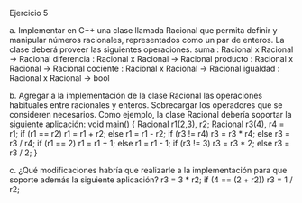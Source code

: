 Ejercicio 5

a. Implementar en C++ una clase llamada Racional que permita definir y manipular
números racionales, representados como un par de enteros. La clase deberá proveer las
siguientes operaciones.
suma : Racional x Racional -> Racional
diferencia : Racional x Racional -> Racional
producto : Racional x Racional -> Racional
cociente : Racional x Racional -> Racional
igualdad : Racional x Racional -> bool

b. Agregar a la implementación de la clase Racional las operaciones habituales entre
racionales y enteros. Sobrecargar los operadores que se consideren necesarios. Como
ejemplo, la clase Racional debería soportar la siguiente aplicación:
    void main() {
        Racional r1(2,3), r2;
        Racional r3(4), r4 = r1;
        if (r1 == r2)
        r1 = r1 + r2;
        else
        r1 = r1 - r2;
        if (r3 != r4)
        r3 = r3 * r4;
        else
        r3 = r3 / r4;
        if (r1 == 2)
        r1 = r1 + 1;
        else
        r1 = r1 - 1;
        if (r3 != 3)
        r3 = r3 * 2;
        else
        r3 = r3 / 2;
    }

c. ¿Qué modificaciones habría que realizarle a la implementación para que soporte además
la siguiente aplicación?
r3 = 3 * r2;
if (4 == (2 + r2))
    r3 = 1 / r2; 
